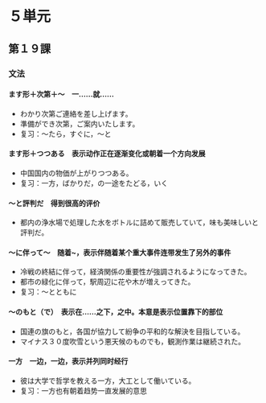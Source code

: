 # ５単元

## 第１９課

### 文法

#### ます形＋次第＋～　一……就……

- わかり次第ご連絡を差し上げます。
- 準備ができ次第，ご案内いたします。
- 复习：～たら，すぐに，～と

#### ます形＋つつある　表示动作正在逐渐变化或朝着一个方向发展

- 中国国内の物価が上がりつつある。
- 复习：一方，ばかりだ，の一途をたどる，いく

#### ～と評判だ　得到很高的评价

- 都内の浄水場で処理した水をボトルに詰めて販売していて，味も美味しいと評判だ。

#### ～に伴って～　随着~，表示伴随着某个重大事件连带发生了另外的事件

- 冷戦の終結に伴って，経済関係の重要性が強調されるようになってきた。
- 都市の緑化に伴って，駅周辺に花や木が増えってきた。
- 复习：～とともに

#### ～のもと（で）　表示在……之下，之中。本意是表示位置靠下的部位

- 国連の旗のもと，各国が協力して紛争の平和的な解決を目指している。
- マイナス３０度吹雪という悪天候のものでも，観測作業は継続された。

#### 一方　一边，一边，表示并列同时经行

- 彼は大学で哲学を教える一方，大工として働いている。
- 复习：一方也有朝着趋势一直发展的意思